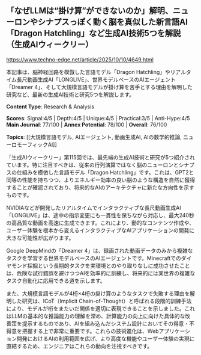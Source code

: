 ## 「なぜLLMは“掛け算”ができないのか」解明、ニューロンやシナプスっぽく動く脳を真似した新言語AI「Dragon Hatchling」など生成AI技術5つを解説（生成AIウィークリー）

https://www.techno-edge.net/article/2025/10/10/4649.html

本記事は、脳神経回路を模倣した言語モデル「Dragon Hatchling」やリアルタイム長尺動画生成AI「LONGLIVE」、世界モデルベースのAIエージェント「Dreamer 4」、そして大規模言語モデルが掛け算を苦手とする理由を解明した研究など、最新の生成AI技術と研究5つを解説します。

**Content Type**: Research & Analysis

**Scores**: Signal:4/5 | Depth:4/5 | Unique:4/5 | Practical:3/5 | Anti-Hype:4/5
**Main Journal**: 77/100 | **Annex Potential**: 78/100 | **Overall**: 76/100

**Topics**: [[大規模言語モデル, AIエージェント, 動画生成AI, AIの数学的推論, ニューロモーフィックAI]]

「生成AIウィークリー」第115回では、最先端の生成AI技術と研究が5つ紹介されています。特に注目すべきは、従来の行列演算ではなく脳のニューロンとシナプスの仕組みを模倣した言語モデル「Dragon Hatchling」です。これは、GPT2と同等の性能を持ちつつ、よりエネルギー効率の良い脳のような構造を自然に獲得することが確認されており、将来的なAIのアーキテクチャに新たな方向性を示すものです。

NVIDIAなどが開発したリアルタイムでインタラクティブな長尺動画生成AI「LONGLIVE」は、途中の指示変更にも一貫性を保ちながら対応し、最大240秒の高品質な動画を高速に生成できます。これにより、動的なコンテンツ作成や、ユーザー体験を根本から変えるインタラクティブなAIアプリケーションの開発に大きな可能性が広がります。

Google DeepMindの「Dreamer 4」は、録画された動画データのみから複雑なタスクを学習する世界モデルベースのAIエージェントです。Minecraftでのダイヤモンド採掘という長期的タスクを実環境とのやり取りなしに成功させたことは、危険な試行錯誤を避けつつAIを効率的に訓練し、将来的には実世界の複雑なタスク自動化に応用できる道を示します。

また、大規模言語モデルが4桁×4桁の掛け算のようなタスクで失敗する理由を解明した研究は、ICoT（Implicit Chain-of-Thought）と呼ばれる段階的訓練手法により、モデルが桁をまたいだ関係を適切に表現できることを示しました。これはLLMの基本的な推論能力の理解を深め、計算能力の向上に向けた具体的な改善策を提示するものであり、AIを組み込んだシステム設計においてその得意・不得意を把握する上で非常に重要です。これらの技術進化は、Webアプリケーション開発におけるAIの利用範囲を広げ、より高度な機能やユーザー体験の実現に直結するため、エンジニアはこれらの動向を注視すべきです。